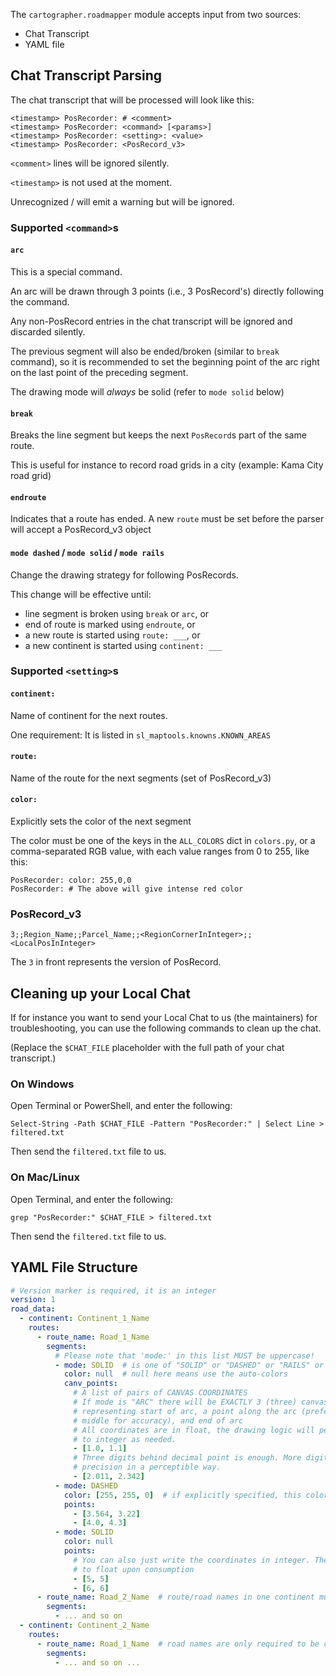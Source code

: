 The `cartographer.roadmapper` module accepts input from two sources:

  * Chat Transcript
  * YAML file


## Chat Transcript Parsing

The chat transcript that will be processed will look like this:

```
<timestamp> PosRecorder: # <comment>
<timestamp> PosRecorder: <command> [<params>]
<timestamp> PosRecorder: <setting>: <value>
<timestamp> PosRecorder: <PosRecord_v3>
```

`<comment>` lines will be ignored silently.

`<timestamp>` is not used at the moment.

Unrecognized <command>/<setting> will emit a warning but will be ignored.

### Supported `<command>`s

#### `arc`

This is a special command.

An arc will be drawn through 3 points (i.e., 3 PosRecord's) directly following the command.

Any non-PosRecord entries in the chat transcript will be ignored and discarded silently.

The previous segment will also be ended/broken (similar to `break` command), so it is recommended to set the
beginning point of the arc right on the last point of the preceding segment.

The drawing mode will _always_ be solid (refer to `mode solid` below)

#### `break`

Breaks the line segment but keeps the next `PosRecord`s part of the same route.

This is useful for instance to record road grids in a city (example: Kama City
road grid)

#### `endroute` 

Indicates that a route has ended. A new `route` must be set before the parser
will accept a PosRecord_v3 object

#### `mode dashed` / `mode solid` / `mode rails`

Change the drawing strategy for following PosRecords.

This change will be effective until:
  * line segment is broken using `break` or `arc`, or
  * end of route is marked using `endroute`, or
  * a new route is started using `route: ___`, or
  * a new continent is started using `continent: ___`


### Supported `<setting>`s

#### `continent:`

Name of continent for the next routes.

One requirement: It is listed in `sl_maptools.knowns.KNOWN_AREAS`


#### `route:`

Name of the route for the next segments (set of PosRecord_v3)


#### `color:`

Explicitly sets the color of the next segment

The color must be one of the keys in the `ALL_COLORS` dict in `colors.py`, or
a comma-separated RGB value, with each value ranges from 0 to 255, like this:

```
PosRecorder: color: 255,0,0
PosRecorder: # The above will give intense red color
```


### PosRecord_v3

```
3;;Region_Name;;Parcel_Name;;<RegionCornerInInteger>;;<LocalPosInInteger>
```

The `3` in front represents the version of PosRecord.


## Cleaning up your Local Chat

If for instance you want to send your Local Chat to us (the maintainers)
for troubleshooting, you can use the following commands to clean up the
chat.

(Replace the `$CHAT_FILE` placeholder with the full path of your chat
transcript.)

### On Windows

Open Terminal or PowerShell, and enter the following:

```shell
Select-String -Path $CHAT_FILE -Pattern "PosRecorder:" | Select Line > filtered.txt
```

Then send the `filtered.txt` file to us.

### On Mac/Linux

Open Terminal, and enter the following:

```shell
grep "PosRecorder:" $CHAT_FILE > filtered.txt
```

Then send the `filtered.txt` file to us.


## YAML File Structure

```yaml
# Version marker is required, it is an integer
version: 1
road_data:
  - continent: Continent_1_Name
    routes:
      - route_name: Road_1_Name
        segments:
          # Please note that 'mode:' in this list MUST be uppercase!
          - mode: SOLID  # is one of "SOLID" or "DASHED" or "RAILS" or "ARC"
            color: null  # null here means use the auto-colors
            canv_points:
              # A list of pairs of CANVAS COORDINATES
              # If mode is "ARC" there will be EXACTLY 3 (three) canvas coordinates,
              # representing start of arc, a point along the arc (preferebly near the
              # middle for accuracy), and end of arc
              # All coordinates are in float, the drawing logic will perform rounding
              # to integer as needed. 
              - [1.0, 1.1]
              # Three digits behind decimal point is enough. More digits do not increase
              # precision in a perceptible way.
              - [2.011, 2.342]
          - mode: DASHED
            color: [255, 255, 0]  # if explicitly specified, this color will be used
            points:
              - [3.564, 3.22]
              - [4.0, 4.3]
          - mode: SOLID
            color: null
            points:
              # You can also just write the coordinates in integer. They will be converted
              # to float upon consumption
              - [5, 5]
              - [6, 6]
      - route_name: Road_2_Name  # route/road names in one continent must be unique
        segments:
          - ... and so on
  - continent: Continent_2_Name
    routes:
      - route_name: Road_1_Name  # road names are only required to be continent-unique
        segments:
          - ... and so on ...
```
